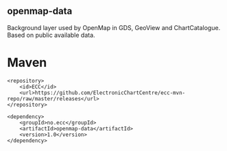 ## openmap-data

Background layer used by OpenMap in GDS, GeoView and ChartCatalogue. Based on public available data.

# Maven

```
<repository>
    <id>ECC</id>
    <url>https://github.com/ElectronicChartCentre/ecc-mvn-repo/raw/master/releases</url>
</repository>

<dependency>
	<groupId>no.ecc</groupId>
	<artifactId>openmap-data</artifactId>
	<version>1.0</version>
</dependency>
````

